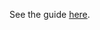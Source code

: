 See the guide [here](https://hazelcast-guides.github.io/guides-site/springboot-hibernate/index.html).

